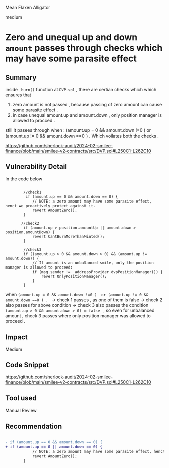 Mean Flaxen Alligator

medium

# Zero and unequal up and down `amount` passes through checks which  may have some parasite effect

## Summary
inside `_burn()` function at `DVP.sol` , there are certian checks which which ensures that
1.  zero amount is not passed  , because passing of zero amount can cause some parasite effect .
2. in case unequal amount.up and amount.down , only position manager is allowed to procced .

still it pasees through when :
(amount.up = 0 && amount.down !=0 )  or (amount.up != 0 && amount.down ==0 ) . 
Which voilates both the checks .

https://github.com/sherlock-audit/2024-02-smilee-finance/blob/main/smilee-v2-contracts/src/DVP.sol#L250C1-L262C10

## Vulnerability Detail

In the code below 
```solidity 
        
        //check1
         if (amount.up == 0 && amount.down == 0) {
            // NOTE: a zero amount may have some parasite effect, henct we proactively protect against it.
            revert AmountZero();
        }
        
       //check2
        if (amount.up > position.amountUp || amount.down > position.amountDown) {
            revert CantBurnMoreThanMinted();
        }
        
        //check3
        if ((amount.up > 0 && amount.down > 0) && (amount.up != amount.down)) {
            // If amount is an unbalanced smile, only the position manager is allowed to proceed:
            if (msg.sender != _addressProvider.dvpPositionManager()) {
                revert OnlyPositionManager();
            }
        }
```

when `(amount.up = 0 && amount.down !=0 )  or (amount.up != 0 && amount.down ==0 ) . `
-> check 1 passes , as one of them is false 
-> check 2 also passes for above condition
-> check 3 also passes the condition `(amount.up > 0 && amount.down > 0) = false ` , so even for unbalanced amount , check 3 passes where only position manager was allowed to proceed .

## Impact
Medium 

## Code Snippet

https://github.com/sherlock-audit/2024-02-smilee-finance/blob/main/smilee-v2-contracts/src/DVP.sol#L250C1-L262C10

## Tool used

Manual Review

## Recommendation
```diff

- if (amount.up == 0 && amount.down == 0) {
+ if (amount.up == 0 || amount.down == 0) {
            // NOTE: a zero amount may have some parasite effect, henct we proactively protect against it.
            revert AmountZero();
        }
```